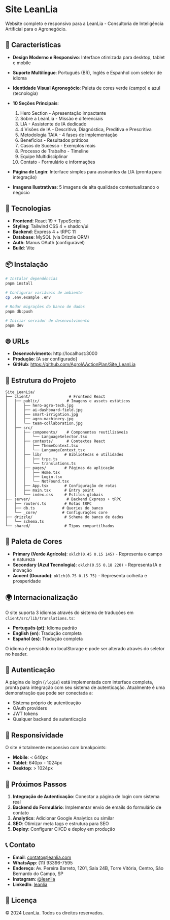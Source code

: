 # Site LeanLia

Website completo e responsivo para a LeanLia - Consultoria de Inteligência Artificial para o Agronegócio.

## 🌟 Características

- **Design Moderno e Responsivo**: Interface otimizada para desktop, tablet e mobile
- **Suporte Multilíngue**: Português (BR), Inglês e Espanhol com seletor de idioma
- **Identidade Visual Agronegócio**: Paleta de cores verde (campo) e azul (tecnologia)
- **10 Seções Principais**:
  1. Hero Section - Apresentação impactante
  2. Sobre a LeanLia - Missão e diferenciais
  3. LIA - Assistente de IA dedicado
  4. 4 Visões de IA - Descritiva, Diagnóstica, Preditiva e Prescritiva
  5. Metodologia TAIA - 4 fases de implementação
  6. Benefícios - Resultados práticos
  7. Casos de Sucesso - Exemplos reais
  8. Processo de Trabalho - Timeline
  9. Equipe Multidisciplinar
  10. Contato - Formulário e informações

- **Página de Login**: Interface simples para assinantes da LIA (pronta para integração)
- **Imagens Ilustrativas**: 5 imagens de alta qualidade contextualizando o negócio

## 🚀 Tecnologias

- **Frontend**: React 19 + TypeScript
- **Styling**: Tailwind CSS 4 + shadcn/ui
- **Backend**: Express 4 + tRPC 11
- **Database**: MySQL (via Drizzle ORM)
- **Auth**: Manus OAuth (configurável)
- **Build**: Vite

## 📦 Instalação

```bash
# Instalar dependências
pnpm install

# Configurar variáveis de ambiente
cp .env.example .env

# Rodar migrações do banco de dados
pnpm db:push

# Iniciar servidor de desenvolvimento
pnpm dev
```

## 🌐 URLs

- **Desenvolvimento**: http://localhost:3000
- **Produção**: [A ser configurado]
- **GitHub**: https://github.com/AgroIAActionPlan/Site_LeanLia

## 📝 Estrutura do Projeto

```
Site_LeanLia/
├── client/                 # Frontend React
│   ├── public/            # Imagens e assets estáticos
│   │   ├── hero-agro-tech.jpg
│   │   ├── ai-dashboard-field.jpg
│   │   ├── smart-irrigation.jpg
│   │   ├── agro-machinery.jpg
│   │   └── team-collaboration.jpg
│   ├── src/
│   │   ├── components/    # Componentes reutilizáveis
│   │   │   └── LanguageSelector.tsx
│   │   ├── contexts/      # Contextos React
│   │   │   ├── ThemeContext.tsx
│   │   │   └── LanguageContext.tsx
│   │   ├── lib/          # Bibliotecas e utilidades
│   │   │   ├── trpc.ts
│   │   │   └── translations.ts
│   │   ├── pages/        # Páginas da aplicação
│   │   │   ├── Home.tsx
│   │   │   ├── Login.tsx
│   │   │   └── NotFound.tsx
│   │   ├── App.tsx       # Configuração de rotas
│   │   ├── main.tsx      # Entry point
│   │   └── index.css     # Estilos globais
├── server/                # Backend Express + tRPC
│   ├── routers.ts        # Rotas tRPC
│   ├── db.ts            # Queries do banco
│   └── _core/           # Configurações core
├── drizzle/              # Schema do banco de dados
│   └── schema.ts
└── shared/               # Tipos compartilhados
```

## 🎨 Paleta de Cores

- **Primary (Verde Agrícola)**: `oklch(0.45 0.15 145)` - Representa o campo e natureza
- **Secondary (Azul Tecnologia)**: `oklch(0.55 0.18 220)` - Representa IA e inovação
- **Accent (Dourado)**: `oklch(0.75 0.15 75)` - Representa colheita e prosperidade

## 🌍 Internacionalização

O site suporta 3 idiomas através do sistema de traduções em `client/src/lib/translations.ts`:

- **Português (pt)**: Idioma padrão
- **English (en)**: Tradução completa
- **Español (es)**: Tradução completa

O idioma é persistido no localStorage e pode ser alterado através do seletor no header.

## 🔐 Autenticação

A página de login (`/login`) está implementada com interface completa, pronta para integração com seu sistema de autenticação. Atualmente é uma demonstração que pode ser conectada a:

- Sistema próprio de autenticação
- OAuth providers
- JWT tokens
- Qualquer backend de autenticação

## 📱 Responsividade

O site é totalmente responsivo com breakpoints:

- **Mobile**: < 640px
- **Tablet**: 640px - 1024px
- **Desktop**: > 1024px

## 🔧 Próximos Passos

1. **Integração de Autenticação**: Conectar a página de login com sistema real
2. **Backend do Formulário**: Implementar envio de emails do formulário de contato
3. **Analytics**: Adicionar Google Analytics ou similar
4. **SEO**: Otimizar meta tags e estrutura para SEO
5. **Deploy**: Configurar CI/CD e deploy em produção

## 📞 Contato

- **Email**: contato@leanlia.com
- **WhatsApp**: (11) 93396-7595
- **Endereço**: Av. Pereira Barreto, 1201, Sala 24B, Torre Vitória, Centro, São Bernardo do Campo, SP
- **Instagram**: [@leanlia](https://instagram.com/leanlia)
- **LinkedIn**: [leanlia](https://linkedin.com/company/leanlia)

## 📄 Licença

© 2024 LeanLia. Todos os direitos reservados.

